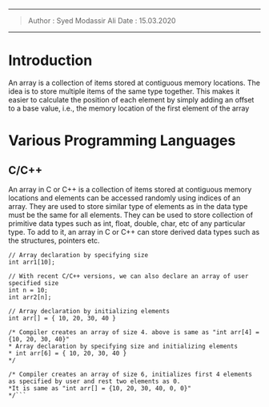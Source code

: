 -----
> Author : Syed Modassir Ali
> Date : 15.03.2020
-----

# Introduction

An array is a collection of items stored at contiguous memory locations. The idea is to store multiple items of the same type together. This makes it easier to calculate the position of each element by simply adding an offset to a base value, i.e., the memory location of the first element of the array

# Various Programming Languages

## C/C++
An array in C or C++ is a collection of items stored at contiguous memory locations and elements can be accessed randomly using indices of an array. They are used to store similar type of elements as in the data type must be the same for all elements. They can be used to store collection of primitive data types such as int, float, double, char, etc of any particular type. To add to it, an array in C or C++ can store derived data types such as the structures, pointers etc. 

```(Syntax)
// Array declaration by specifying size 
int arr1[10]; 

// With recent C/C++ versions, we can also declare an array of user specified size 
int n = 10; 
int arr2[n]; 

// Array declaration by initializing elements 
int arr[] = { 10, 20, 30, 40 } 

/* Compiler creates an array of size 4. above is same as "int arr[4] = {10, 20, 30, 40}" 
* Array declaration by specifying size and initializing elements 
* int arr[6] = { 10, 20, 30, 40 } 
*/

/* Compiler creates an array of size 6, initializes first 4 elements as specified by user and rest two elements as 0.
*It is same as "int arr[] = {10, 20, 30, 40, 0, 0}" 
*/```
